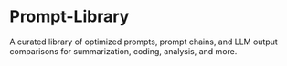 # Prompt-Library
A curated library of optimized prompts, prompt chains, and LLM output comparisons for summarization, coding, analysis, and more.
